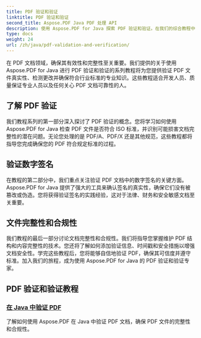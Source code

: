 ```yaml
---
title: PDF 验证和验证
linktitle: PDF 验证和验证
second_title: Aspose.PDF Java PDF 处理 API
description: 使用 Aspose.PDF for Java 探索 PDF 验证和验证。在我们的综合教程中确保文档的完整性和合规性。
type: docs
weight: 24
url: /zh/java/pdf-validation-and-verification/
---
```


在 PDF 文档领域，确保其有效性和完整性至关重要。我们提供的关于使用 Aspose.PDF for Java 进行 PDF 验证和验证的系列教程将为您提供验证 PDF 文件真实性、检测更改并确保符合行业标准的专业知识。这些教程适合开发人员、质量保证专业人员以及任何关心 PDF 文档可靠性的人。

## 了解 PDF 验证

我们教程系列的第一部分深入探讨了 PDF 验证的概念。您将学习如何使用 Aspose.PDF for Java 检查 PDF 文件是否符合 ISO 标准，并识别可能损害文档完整性的潜在问题。无论您处理的是 PDF/A、PDF/X 还是其他规范，这些教程都将指导您完成确保您的 PDF 符合规定标准的过程。

## 验证数字签名

在教程的第二部分中，我们重点关注验证 PDF 文档中的数字签名的关键方面。 Aspose.PDF for Java 提供了强大的工具来确认签名的真实性，确保它们没有被篡改或伪造。您将获得验证签名的实践经验，这对于法律、财务和安全敏感文档至关重要。

## 文件完整性和合规性

我们教程的最后一部分讨论文档完整性和合规性。我们将指导您掌握维护 PDF 结构和内容完整性的技术。您还将了解如何添加验证信息、时间戳和安全措施以增强文档安全性。学完这些教程后，您将能够自信地验证 PDF，确保其可信度并遵守标准。加入我们的旅程，成为使用 Aspose.PDF for Java 的 PDF 验证和验证专家。

## PDF 验证和验证教程
### [在 Java 中验证 PDF](./validate-pdf-in-java/)
了解如何使用 Aspose.PDF 在 Java 中验证 PDF 文档，确保 PDF 文件的完整性和合规性。